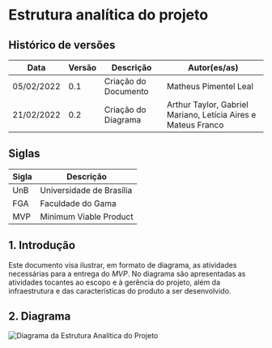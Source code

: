 # Estrutura analítica do projeto

## Histórico de versões

| Data | Versão | Descrição | Autor(es/as) |
|------|--------|-----------|--------------|
|05/02/2022|0.1|Criação do Documento|Matheus Pimentel Leal|
|21/02/2022|0.2|Criação do Diagrama|Arthur Taylor, Gabriel Mariano, Letícia Aires e Mateus Franco|


## Siglas

| Sigla | Descrição |
|-------|-----------|
|  UnB  | Universidade de Brasília |
|  FGA  | Faculdade do Gama |
|  MVP  | Minimum Viable Product |

## 1. Introdução
Este documento visa ilustrar, em formato de diagrama, as atividades necessárias para a entrega do _MVP_. No diagrama são apresentadas as atividades tocantes ao escopo e à gerência do projeto, além da infraestrutura e das características do produto a ser desenvolvido.

## 2. Diagrama
![Diagrama da Estrutura Analítica do Projeto](https://user-images.githubusercontent.com/72149063/155042838-288a1f76-956f-4219-ba87-6e599f380dce.jpg)
